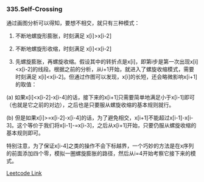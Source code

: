 ### 335.Self-Crossing

通过画图分析可以得知，要想不相交，就只有三种模式：

1. 不断地螺旋形膨胀，时刻满足 x[i]>x[i-2]

2. 不断地螺旋形收缩，时刻满足 x[i]<x[i-2]

3. 先螺旋膨胀，再螺旋收缩。假设其中的转折点是x[i]，即第i步是第一次出现x[i]<x[i-2]的线段。根据之前的分析，从i+1开始，就进入了螺旋收缩模式，需要时刻满足 x[i]<x[i-2]。但通过作图可以发现，x[i]的长短，还会略微影响x[i+1]的取值：

(a) 如果x[i]<x[i-2]-x[i-4]的话，接下来的x[i+1]只需要简单地满足小于x[i-1]即可（也就是它之前的对边），之后也是只要服从螺旋收缩的基本规则就行。

(b) 但是如果x[i]>=x[i-2]-x[i-4]的话，为了避免相交，x[i+1]不能超过x[i-1]-x[i-3]。这个等价于我们将x[i-1]-=x[i-3]，之后从x[i+1]开始，只要仍服从螺旋收缩的基本规则即可。

特别注意，为了保证x[i-4]之类的操作不会下标越界，一个巧妙的方法是在x序列的前面添加四个零，模拟一圈螺旋膨胀的路径，然后从i=4开始考察它接下来的模式。


[Leetcode Link](https://leetcode.com/problems/self-crossing)
